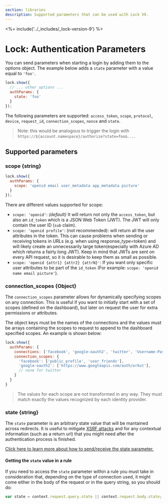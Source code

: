 ```yaml
---
section: libraries
description: Supported parameters that can be used with Lock V9.
---
```


<%= include('../_includes/_lock-version-9') %>

# Lock: Authentication Parameters

You can send parameters when starting a login by adding them to the options object. The example below adds a `state` parameter with a value equal to `'foo'`.

```js
lock.show({
  // ... other options ...
  authParams: {
    state: 'foo'
  }
});
```

The following parameters are supported: `access_token`, `scope`, `protocol`, `device`, `request_id`, `connection_scopes`, `nonce` and `state`.

> Note: this would be analogous to trigger the login with `https://${account.namespace}/authorize?state=foo&...`.


## Supported parameters
### scope {string}

```js
lock.show({
  authParams: {
    scope: 'openid email user_metadata app_metadata picture'
  }
});
```

There are different values supported for scope:

* `scope: 'openid'`: _(default)_ It will return not only the `access_token`, but also an `id_token` which is a JSON Web Token (JWT). The JWT will only contain the user ID (`sub` claim).
* `scope: 'openid profile'`: (not recommended): will return all the user attributes in the token. This can cause problems when sending or receiving tokens in URLs (e.g. when using response_type=token) and will likely create an unnecessarily large token(especially with Azure AD which returns a fairly long JWT). Keep in mind that JWTs are sent on every API request, so it is desirable to keep them as small as possible.
* `scope: 'openid {attr1} {attr2} {attrN}'`: If you want only specific user attributes to be part of the `id_token` (For example: `scope: 'openid name email picture'`).

### connection_scopes {Object}

The `connection_scopes` parameter allows for dynamically specifying scopes on any connection. This is useful if you want to initially start with a set of scopes (defined on the dashboard), but later on request the user for extra permissions or attributes.

The object keys must be the names of the connections and the values must be arrays containing the scopes to request to append to the dashboard specified scopes. An example is shown below:

```js
lock.show({
  authParams: {
    connections: ['facebook', 'google-oauth2', 'twitter', 'Username-Password-Authentication', 'fabrikam.com'],
    connection_scopes: {
      'facebook': ['public_profile', 'user_friends'],
      'google-oauth2': ['https://www.googleapis.com/auth/orkut'],
      // none for twitter
    }
  }
}
```

> The values for each scope are not transformed in any way. They must match exactly the values recognized by each identity provider.

### state {string}

The `state` parameter is an arbitrary state value that will be mantained across redirects. It is useful to mitigate [XSRF attacks](http://en.wikipedia.org/wiki/Cross-site_request_forgery) and for any contextual information (such as a return url) that you might need after the authentication process is finished.

[Click here to learn more about how to send/receive the state parameter.](/protocols/oauth-state)

#### Getting the `state` value in a rule

If you need to access the `state` parameter within a rule you must take in consideration that, depending on the type of connection used, it might come either in the body of the request or in the query string, so you should do:

```js
var state = context.request.query.state || context.request.body.state;.
```
